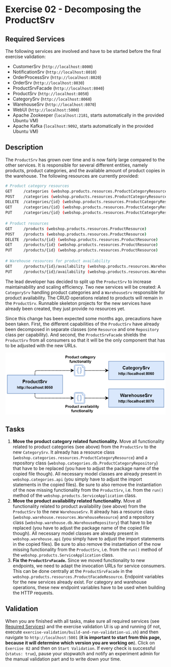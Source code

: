 # Exercise 02 - Decomposing the ProductSrv

## Required Services

The following services are involved and have to be started before the final exercise validation:

- CustomerSrv (`http://localhost:8000`)
- NotificationSrv (`http://localhost:8010`)
- OrderProcessSrv (`http://localhost:8020`)
- OrderSrv (`http://localhost:8030`)
- ProductSrvFacade (`http://localhost:8040`)
- ProductSrv (`http://localhost:8050`)
- CategorySrv (`http://localhost:8060`)
- WarehouseSrv (`http://localhost:8070`)
- WebUI (`http://localhost:5000`)
- Apache Zookeeper (`localhost:2181`, starts automatically in the provided Ubuntu VM)
- Apache Kafka (`localhost:9092`, starts automatically in the provided Ubuntu VM)

## Description

The `ProductSrv` has grown over time and is now fairly large compared to the other services. It is responsible for several different entities, namely products, product categories, and the available amount of product copies in the warehouse. The following resources are currently provided:

```bash
# Product category resources
GET     /categories (webshop.products.resources.ProductCategoryResource)
POST    /categories (webshop.products.resources.ProductCategoryResource)
DELETE  /categories/{id} (webshop.products.resources.ProductCategoryResource)
GET     /categories/{id} (webshop.products.resources.ProductCategoryResource)
PUT     /categories/{id} (webshop.products.resources.ProductCategoryResource)

# Product resources
GET     /products (webshop.products.resources.ProductResource)
POST    /products (webshop.products.resources.ProductResource)
DELETE  /products/{id} (webshop.products.resources.ProductResource)
GET     /products/{id} (webshop.products.resources.ProductResource)
PUT     /products/{id} (webshop.products.resources.ProductResource)

# Warehouse resources for product availability
GET     /products/{id}/availability (webshop.products.resources.WarehouseResource)
PUT     /products/{id}/availability (webshop.products.resources.WarehouseResource)
```

The lead developer has decided to split up the `ProductSrv` to increase maintainability and scaling efficiency. Two new services will be created: A `CategorySrv` handling product categories and a `WarehouseSrv` responsible for product availability. The CRUD operations related to products will remain in the `ProductSrv`. Runnable skeleton projects for the new services have already been created, they just provide no resources yet.

Since this change has been expected some months ago, precautions have been taken. First, the different capabilities of the `ProductSrv` have already been decomposed in separate classes (one `Resource` and one `Repository` class per capability). And second, the `ProductSrvFacade` shields the `ProductSrv` from all consumers so that it will be the only component that has to be adjusted with the new URLs.

![Product Service Decomposition](./img/exercise2-all.png)

## Tasks

1. **Move the product category related functionality.** Move all functionality related to product categories (see above) from the `ProductSrv` to the new `CategorySrv`. It already has a resource class (`webshop.categories.resources.ProductCategoryResource`) and a repository class (`webshop.categories.db.ProductCategoryRepository`) that have to be replaced (you have to adjust the package name of the copied file though). All necessary model classes are already present in `webshop.categories.api` (you simply have to adjust the import statements in the copied files). Be sure to also remove the instantiation of the now missing functionality from the `ProductSrv`, i.e. from the `run()` method of the `webshop.products.ServiceApplication` class.
2. **Move the product availability related functionality.** Move all functionality related to product availability (see above) from the `ProductSrv` to the new `WarehouseSrv`. It already has a resource class (`webshop.warehouse.resources.WarehouseResource`) and a repository class (`webshop.warehouse.db.WarehouseRepository`) that have to be replaced (you have to adjust the package name of the copied file though). All necessary model classes are already present in `webshop.warehouse.api` (you simply have to adjust the import statements in the copied files). Be sure to also remove the instantiation of the now missing functionality from the `ProductSrv`, i.e. from the `run()` method of the `webshop.products.ServiceApplication` class.
3. **Fix the `ProductSrvFacade`.** Since we moved functionality to new endpoints, we need to adapt the invocation URLs for service consumers. This can be done centrally at the `ProductSrvFacade` in the `webshop.products.resources.ProductFacadeResource`. Endpoint variables for the new services already exist. For category and warehouse operations, these new endpoint variables have to be used when building the HTTP requests.

## Validation

When you are finished with all tasks, make sure all required services (see [Required Services](#required-services)) and the exercise validation UI is up and running (if not, execute `exercise-validation/build-and-run-validation-ui.sh`) and then navigate to `http://localhost:5001` (**it is important to start from this page, because it will determine which version you are working on**). Click on `Exercise 02` and then on `Start Validation`. If every check is successful (`status: true`), pause your stopwatch and notify an experiment admin for the manual validation part and to write down your time.